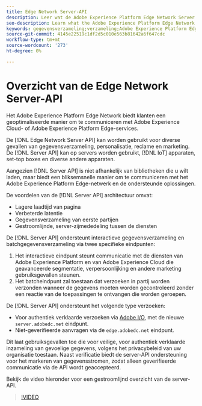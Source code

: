 ```yaml
---
title: Edge Network Server-API
description: Leer wat de Adobe Experience Platform Edge Network Server API is en hoe u deze kunt gebruiken.
seo-description: Learn what the Adobe Experience Platform Edge Network Server API is and how you can use it.
keywords: gegevensverzameling;verzameling;Adobe Experience Platform Edge Network;server-API;
source-git-commit: 4145e22519c1df2d5c010e563b81642a6f647cdc
workflow-type: tm+mt
source-wordcount: '273'
ht-degree: 0%

---
```



# Overzicht van de Edge Network Server-API

Het Adobe Experience Platform Edge Network biedt klanten een geoptimaliseerde manier om te communiceren met Adobe Experience Cloud- of Adobe Experience Platform Edge-services.

De [!DNL Edge Network Server API] kan worden gebruikt voor diverse gevallen van gegevensverzameling, personalisatie, reclame en marketing. De [!DNL Server API] kan op servers worden gebruikt, [!DNL IoT] apparaten, set-top boxes en diverse andere apparaten.

Aangezien [!DNL Server API] is niet afhankelijk van bibliotheken die u wilt laden, maar biedt een bliksemsnelle manier om te communiceren met het Adobe Experience Platform Edge-netwerk en de ondersteunde oplossingen.

De voordelen van de [!DNL Server API] architectuur omvat:

* Lagere laadtijd van pagina
* Verbeterde latentie
* Gegevensverzameling van eerste partijen
* Gestroomlijnde, server-zijmededeling tussen de diensten

De [!DNL Server API] ondersteunt interactieve gegevensverzameling en batchgegevensverzameling via twee specifieke eindpunten:

1. Het interactieve eindpunt steunt communicatie met de diensten van Adobe Experience Platform en van Adobe Experience Cloud die geavanceerde segmentatie, verpersoonlijking en andere marketing gebruiksgevallen steunen.
2. Het batcheindpunt zal toestaan dat verzoeken in partij worden verzonden wanneer de gegevens moeten worden gecontroleerd zonder een reactie van de toepassingen te ontvangen die worden geroepen.

De [!DNL Server API] ondersteunt het volgende type verzoeken:

* Voor authentiek verklaarde verzoeken via [Adobe I/O](https://developer.adobe.com/), met de nieuwe `server.adobedc.net` eindpunt.
* Niet-geverifieerde aanvragen via de `edge.adobedc.net` eindpunt.

Dit laat gebruiksgevallen toe die voor veilige, voor authentiek verklaarde inzameling van gevoelige gegevens, volgens het privacybeleid van uw organisatie toestaan. Naast verificatie biedt de server-API ondersteuning voor het markeren van gegevensstromen, zodat alleen geverifieerde communicatie via de API wordt geaccepteerd.

Bekijk de video hieronder voor een gestroomlijnd overzicht van de server-API.

>[!VIDEO](https://video.tv.adobe.com/v/341448/)
